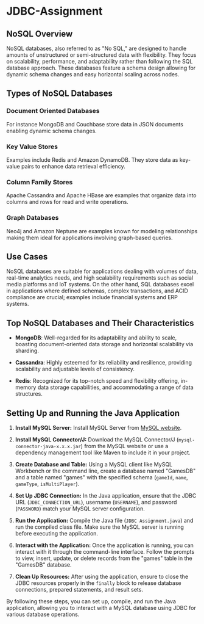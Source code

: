 # JDBC-Assignment

## NoSQL Overview

NoSQL databases, also referred to as "No SQL," are designed to handle amounts of unstructured or semi-structured data with flexibility. They focus on scalability, performance, and adaptability rather than following the SQL database approach. These databases feature a schema design allowing for dynamic schema changes and easy horizontal scaling across nodes.

## Types of NoSQL Databases

### Document Oriented Databases

For instance MongoDB and Couchbase store data in JSON documents enabling dynamic schema changes.

### Key Value Stores

Examples include Redis and Amazon DynamoDB. They store data as key-value pairs to enhance data retrieval efficiency.

### Column Family Stores

Apache Cassandra and Apache HBase are examples that organize data into columns and rows for read and write operations.

### Graph Databases

Neo4j and Amazon Neptune are examples known for modeling relationships making them ideal for applications involving graph-based queries.

## Use Cases

NoSQL databases are suitable for applications dealing with volumes of data, real-time analytics needs, and high scalability requirements such as social media platforms and IoT systems. On the other hand, SQL databases excel in applications where defined schemas, complex transactions, and ACID compliance are crucial; examples include financial systems and ERP systems.

## Top NoSQL Databases and Their Characteristics

- **MongoDB**: Well-regarded for its adaptability and ability to scale, boasting document-oriented data storage and horizontal scalability via sharding.
  
- **Cassandra**: Highly esteemed for its reliability and resilience, providing scalability and adjustable levels of consistency.
  
- **Redis**: Recognized for its top-notch speed and flexibility offering, in-memory data storage capabilities, and accommodating a range of data structures.


## Setting Up and Running the Java Application

1. **Install MySQL Server:** Install MySQL Server from [MySQL website](https://www.mysql.com/).

2. **Install MySQL Connector/J:** Download the MySQL Connector/J (`mysql-connector-java-x.x.x.jar`) from the MySQL website or use a dependency management tool like Maven to include it in your project.

3. **Create Database and Table:** Using a MySQL client like MySQL Workbench or the command line, create a database named "GamesDB" and a table named "games" with the specified schema (`gameId`, `name`, `gameType`, `isMultiPlayer`).

4. **Set Up JDBC Connection:** In the Java application, ensure that the JDBC URL (`JDBC_CONNECTION_URL`), username (`USERNAME`), and password (`PASSWORD`) match your MySQL server configuration.

5. **Run the Application:** Compile the Java file (`JDBC Assignment.java`) and run the compiled class file. Make sure the MySQL server is running before executing the application.

6. **Interact with the Application:** Once the application is running, you can interact with it through the command-line interface. Follow the prompts to view, insert, update, or delete records from the "games" table in the "GamesDB" database.

7. **Clean Up Resources:** After using the application, ensure to close the JDBC resources properly in the `finally` block to release database connections, prepared statements, and result sets.

By following these steps, you can set up, compile, and run the Java application, allowing you to interact with a MySQL database using JDBC for various database operations.

